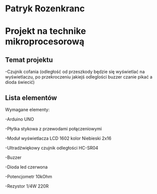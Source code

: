 # Patryk Rozenkranc
# Projekt na technike mikroprocesorową

## Temat projektu

-Czujnik cofania (odległość od przeszkody będzie się wyświetlać na wyświetlaczu, po przekroczeniu jakiejś odleglości buzzer czanie pikać a dioda świecić)

## Lista elementów

Wymagane elementy:

-Arduino UNO 

-Płytka stykowa z przewodami połączeniowymi

-Moduł wyświetlacza LCD 1602 kolor Niebieski 2x16

-Ultradźwiękowy czujnik odległości HC-SR04

-Buzzer

-Dioda led czerwona

-Potencjometr 10kOhm

-Rezystor 1/4W 220R 